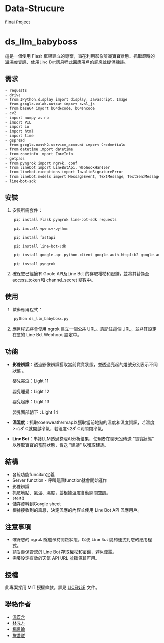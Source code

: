 # Data-Strucure

[Final Project](https://colab.research.google.com/drive/1BF-IPPRmj68i8540-3rY8B-4iQWJ2vdc#scrollTo=z93fyaqfsxoL)

# ds_llm_babyboss

這是一個使用 Flask 框架建立的專案，旨在利用影像辨識寶寶狀態、抓取即時的溫濕度資訊、使用Line Bot應用程式回應用戶的訊息並提供建議。

## 需求
```bash
- requests
- drive
- from IPython.display import display, Javascript, Image
- from google.colab.output import eval_js
- from base64 import b64decode, b64encode
- cv2
- import numpy as np
- import PIL
- import io
- import html
- import time
- gspread
- from google.oauth2.service_account import Credentials
- from datetime import datetime
- from zoneinfo import ZoneInfo
- getpass
- from pyngrok import ngrok, conf
- from linebot import LineBotApi, WebhookHandler
- from linebot.exceptions import InvalidSignatureError
- from linebot.models import MessageEvent, TextMessage, TextSendMessage, StickerSendMessage, ImageSendMessage, LocationSendMessage
- line-bot-sdk
```
## 安裝

1. 安裝所需套件：
```bash
    pip install Flask pyngrok line-bot-sdk requests
    
    pip install opencv-python

    pip install fastapi

    pip install line-bot-sdk

    pip install google-api-python-client google-auth-httplib2 google-auth-oauthlib

    pip install pyngrok
```

2. 確保您已經擁有 Goole API及Line Bot 的存取權杖和密鑰，並將其替換至 access_token 和 channel_secret 變數中。

## 使用

1. 啟動應用程式：

```bash
    python ds_llm_babyboss.py
``` 

2. 應用程式將會使用 ngrok 建立一個公共 URL。請記住這個 URL，並將其設定在您的 Line Bot Webhook 設定中。

## 功能

- **影像辨識**：透過影像辨識獲取當前寶寶狀態，並透過亮起的燈號分別表示不同狀態 。

     嬰兒哭泣：Light 11
  
     嬰兒睡覺：Light 12

     嬰兒起床：Light 13
  
     嬰兒面部朝下：Light 14
  
- **溫濕度**：抓取openweathermap以獲取當前地點的溫度和濕度資訊，若溫度>=28ﾟC就開啟冷氣，若溫度<28ﾟC則關閉冷氣。
         
- **Line Bot**：串接LLM透過整理AI分析結果，使用者在聊天室傳送 "寶寶狀態" 以獲取寶寶的當前狀態，傳送 "建議" 以獲取建議。


## 結構
- 各組功能funciton定義
- Server function - 呼叫這個function就會開始運作
- 影像辨識
- 抓取地點、氣溫、濕度，並根據溫度自動開關空調。
- start()
- 儲存資料到Google sheet
- 根據接收到的訊息，決定回應的內容並使用 Line Bot API 回應用戶。

## 注意事項

- 確保您的 ngrok 隧道保持開啟狀態，以便 Line Bot 能夠連接到您的應用程式。
- 請妥善保管您的 Line Bot 存取權杖和密鑰，避免洩露。
- 需要設定有效的天氣 API URL 並確保其可用。

## 授權

此專案採用 MIT 授權條款。詳見 [LICENSE](LICENSE) 文件。

## 聯絡作者


- [溫苡含](https://github.com/sophieuen2003/DS)
- [林元方](https://github.com/Duckucy/112-2-Data-Structure)
- [楊思瑜](https://github.com/szuyu830)
- [詹喬崴](https://github.com/chiaoweichan/Data-Strucure)
